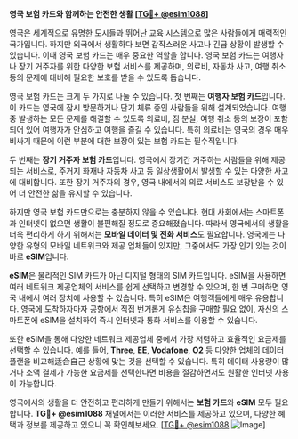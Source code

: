 **영국 보험 카드와 함께하는 안전한 생활 [[TG💪+ @esim1088](https://t.me/s/esim1088)]**

영국은 세계적으로 유명한 도시들과 뛰어난 교육 시스템으로 많은 사람들에게 매력적인 국가입니다. 하지만 외국에서 생활하다 보면 갑작스러운 사고나 긴급 상황이 발생할 수 있습니다. 이때 영국 보험 카드는 매우 중요한 역할을 합니다. 영국 보험 카드는 여행자나 장기 거주자를 위한 다양한 보험 서비스를 제공하며, 의료비, 자동차 사고, 여행 취소 등의 문제에 대비해 필요한 보호를 받을 수 있도록 돕습니다.

영국 보험 카드는 크게 두 가지로 나눌 수 있습니다. 첫 번째는 **여행자 보험 카드**입니다. 이 카드는 영국에 잠시 방문하거나 단기 체류 중인 사람들을 위해 설계되었습니다. 여행 중 발생하는 모든 문제를 해결할 수 있도록 의료비, 짐 분실, 여행 취소 등의 보장이 포함되어 있어 여행자가 안심하고 여행을 즐길 수 있습니다. 특히 의료비는 영국의 경우 매우 비싸기 때문에 이런 부분에 대한 보장이 있는 보험 카드는 필수적입니다.

두 번째는 **장기 거주자 보험 카드**입니다. 영국에서 장기간 거주하는 사람들을 위해 제공되는 서비스로, 주거지 화재나 자동차 사고 등 일상생활에서 발생할 수 있는 다양한 사고에 대비합니다. 또한 장기 거주자의 경우, 영국 내에서의 의료 서비스도 보장받을 수 있어 더 안전한 삶을 유지할 수 있습니다.

하지만 영국 보험 카드만으로는 충분하지 않을 수 있습니다. 현대 사회에서는 스마트폰과 인터넷이 없으면 생활이 불편해질 정도로 중요해졌습니다. 따라서 영국에서의 생활을 더욱 편리하게 하기 위해서는 **모바일 데이터 및 전화 서비스**도 필요합니다. 영국에는 다양한 유형의 모바일 네트워크와 제공 업체들이 있지만, 그중에서도 가장 인기 있는 것이 바로 **eSIM**입니다.

**eSIM**은 물리적인 SIM 카드가 아닌 디지털 형태의 SIM 카드입니다. eSIM을 사용하면 여러 네트워크 제공업체의 서비스를 쉽게 선택하고 변경할 수 있으며, 한 번 구매하면 영국 내에서 여러 장치에 사용할 수 있습니다. 특히 eSIM은 여행객들에게 매우 유용합니다. 영국에 도착하자마자 공항에서 직접 번거롭게 유심칩을 구매할 필요 없이, 자신의 스마트폰에 eSIM을 설치하여 즉시 인터넷과 통화 서비스를 이용할 수 있습니다.

또한 eSIM을 통해 다양한 네트워크 제공업체 중에서 가장 저렴하고 효율적인 요금제를 선택할 수 있습니다. 예를 들어, **Three**, **EE**, **Vodafone**, **O2** 등 다양한 업체의 데이터 플랜을 비교해适合自己 상황에 맞는 것을 선택할 수 있습니다. 특히 데이터 사용량이 많거나 소액 결제가 가능한 요금제를 선택한다면 비용을 절감하면서도 원활한 인터넷 사용이 가능합니다.

영국에서의 생활을 더 안전하고 편리하게 만들기 위해서는 **보험 카드**와 **eSIM** 모두 필요합니다. **TG💪+ @esim1088** 채널에서는 이러한 서비스를 제공하고 있으며, 다양한 혜택과 정보를 제공하고 있으니 꼭 확인해보세요. [[TG💪+ @esim1088](https://t.me/s/esim1088) ![Image](https://i.postimg.cc/Y0z9fWf4/image.png)]